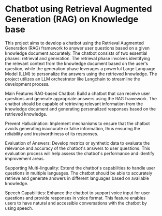# Chatbot using Retrieval Augmented Generation (RAG) on Knowledge base

This project aims to develop a chatbot using the Retrieval Augmented Generation (RAG) framework to answer user questions based on a given knowledge document accurately. The chatbot consists of two essential phases: retrieval and generation. The retrieval phase involves identifying the relevant context from the knowledge document based on the user's question, while the generation phase leverages a powerful Large Language Model (LLM) to personalize the answers using the retrieved knowledge. The project utilizes an LLM orchestrator like Langchain to streamline the development process.

Main Features
RAG-based Chatbot: Build a chatbot that can receive user questions and generate appropriate answers using the RAG framework. The chatbot should be capable of retrieving relevant information from the knowledge document and generating personalized responses based on the retrieved knowledge.

Prevent Hallucination: Implement mechanisms to ensure that the chatbot avoids generating inaccurate or false information, thus ensuring the reliability and trustworthiness of its responses.

Evaluation of Answers: Develop metrics or synthetic data to evaluate the relevance and accuracy of the chatbot's answers to user questions. This evaluation process will help assess the chatbot's performance and identify improvement areas.

Supporting Multi-linguality: Extend the chatbot's capabilities to handle user questions in multiple languages. The chatbot should be able to accurately retrieve and generate answers in different languages based on available knowledge.

Speech Capabilities: Enhance the chatbot to support voice input for user questions and provide responses in voice format. This feature enables users to have natural and accessible conversations with the chatbot by using speech.
